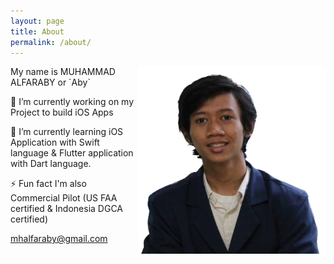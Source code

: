 ```yaml
---
layout: page
title: About
permalink: /about/
---
```


<img align="right" width="300" height="300" src="https://raw.githubusercontent.com/mhalfaraby/mhalfaraby.github.io/jekyll/images/aby.png">
My name is MUHAMMAD ALFARABY or `Aby` <br>

🔭 I’m currently working on my Project to build iOS Apps

🌱 I’m currently learning iOS Application with Swift language & Flutter application with Dart language.

⚡ Fun fact I'm also Commercial Pilot (US FAA certified & Indonesia DGCA certified)

mhalfaraby@gmail.com

